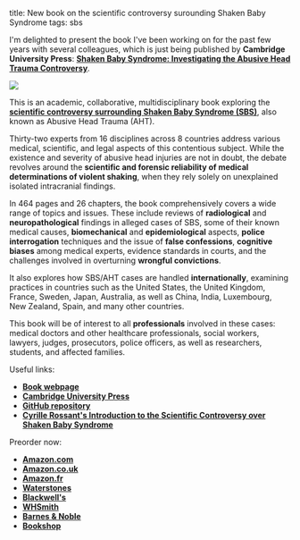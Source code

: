 title: New book on the scientific controversy surounding Shaken Baby Syndrome
tags: sbs

I'm delighted to present the book I've been working on for the past few years with several colleagues, which is just being published by **Cambridge University Press**: [**Shaken Baby Syndrome: Investigating the Abusive Head Trauma Controversy**](https://shakenbaby.science).

[![](https://raw.githubusercontent.com/sbs-book/sbs-book.github.io/d59f01a0a5b945a61388484329abb80ec2e5919c/resources/social-media-2560.jpg)]({filename}2023-05-16-sbsbook.md)

<!-- PELICAN_END_SUMMARY -->

This is an academic, collaborative, multidisciplinary book exploring the [**scientific controversy surrounding Shaken Baby Syndrome (SBS)**](/introduction-shaken-baby-syndrome-controversy/), also known as Abusive Head Trauma (AHT).

Thirty-two experts from 16 disciplines across 8 countries address various medical, scientific, and legal aspects of this contentious subject. While the existence and severity of abusive head injuries are not in doubt, the debate revolves around the **scientific and forensic reliability of medical determinations of violent shaking**, when they rely solely on unexplained isolated intracranial findings.

In 464 pages and 26 chapters, the book comprehensively covers a wide range of topics and issues. These include reviews of **radiological** and **neuropathological** findings in alleged cases of SBS, some of their known medical causes, **biomechanical** and **epidemiological** aspects, **police interrogation** techniques and the issue of **false confessions**, **cognitive biases** among medical experts, evidence standards in courts, and the challenges involved in overturning **wrongful convictions**.

It also explores how SBS/AHT cases are handled **internationally**, examining practices in countries such as the United States, the United Kingdom, France, Sweden, Japan, Australia, as well as China, India, Luxembourg, New Zealand, Spain, and many other countries.

This book will be of interest to all **professionals** involved in these cases: medical doctors and other healthcare professionals, social workers, lawyers, judges, prosecutors, police officers, as well as researchers, students, and affected families.

Useful links:

* [**Book webpage**](https://shakenbaby.science/)
* [**Cambridge University Press**](https://www.cambridge.org/core/books/shaken-baby-syndrome/67016F1A1F6ED92141A179E9A5D145FB)
* [**GitHub repository**](https://github.com/sbs-book/sbs-book.github.io)
* [**Cyrille Rossant's Introduction to the Scientific Controversy over Shaken Baby Syndrome**](/introduction-shaken-baby-syndrome-controversy/)

Preorder now:

* [**Amazon.com**](https://www.amazon.com/Shaken-Baby-Syndrome-Investigating-Controversy/dp/1009384767)
* [**Amazon.co.uk**](https://www.amazon.co.uk/Shaken-Baby-Syndrome-Investigating-Controversy/dp/1009177885/)
* [**Amazon.fr**](https://www.amazon.fr/Shaken-Baby-Syndrome-Investigating-Controversy/dp/1009384767)
* [**Waterstones**](https://www.waterstones.com/book/shaken-baby-syndrome/keith-a-findley/cyrille-rossant/9781009384766)
* [**Blackwell's**](https://blackwells.co.uk/bookshop/product/Shaken-Baby-Syndrome-by-Keith-Findley-editor/9781009384766)
* [**WHSmith**](https://www.whsmith.co.uk/products/shaken-baby-syndrome-investigating-the-abusive-head-trauma-controversy/keith-a-findley/cyrille-rossant/hardback/9781009384766.html)
* [**Barnes & Noble**](https://www.barnesandnoble.com/w/shaken-baby-syndrome-keith-a-findley/1143053792)
* [**Bookshop**](https://bookshop.org/p/books/shaken-baby-syndrome-investigating-the-abusive-head-trauma-controversy-leila-schneps/19790464?ean=9781009384766)
